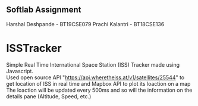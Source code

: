 ## Softlab Assignment
Harshal Deshpande - BT19CSE079
Prachi Kalantri - BT18CSE136 
# ISSTracker
Simple Real Time International Space Station (ISS) Tracker made using Javascript.<br/>
Used open source API "https://api.wheretheiss.at/v1/satellites/25544" to get location of ISS in real time and Mapbox API to plot its loaction on a map<br/>
The loaction will be updated every 500ms and so will the information on the details pane (Altitude, Speed, etc.)
